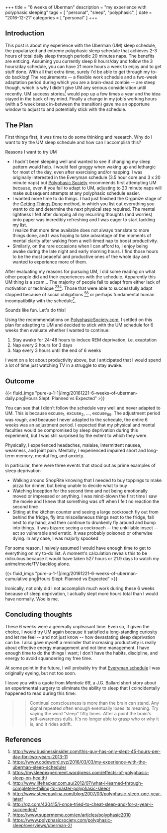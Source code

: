 +++
title = "6 weeks of Uberman"
description = "my experience with polyphasic sleeping"
tags = [
    "personal",
    "sleep",
    "polyphasic",
]
date = "2016-12-21"
categories = [
    "personal"
]
+++

## Introduction
This post is about my experience with the Uberman (UM) sleep schedule, the popularized and extreme polyphasic sleep schedule that achieves 2-3 hours of total daily sleep through periodic 20 minutes naps. The benefits are enticing. Assuming you currently sleep 8 hours/day and follow the 3 hours/day schedule, you can have 21 more hours a week to enjoy and to get stuff done. With all that extra time, surely I'd be able to get through my to-do backlog! The requirements -- a flexible work schedule and a two-week adaptation period during which you are a brain-dead zombie -- are steep though, which is why I didn't give UM any serious consideration until recently. UM success stories[<sup>1</sup>][1] would pop up a few times a year and the idea stayed in the back of my mind. Finally a change in my job's working hours (with a 5 week break in-between the transition) gave me an opportune window to adjust to and potentially stick with the schedule.

## The Plan
First things first, it was time to do some thinking and research. Why do I want to try the UM sleep schedule and how can I accomplish this?

Reasons I want to try UM

* I hadn't been sleeping well and wanted to see if changing my sleep pattern would help. I would feel groggy when waking up and lethargic for most of the day, even after exercising and/or napping. I was originally interested in the Everyman schedule (3.5 hour core and 3 x 20 minute naps) but [Polyphasic Society](http://www.polyphasicsociety.com/polyphasic-sleep/overviews/everyman) recommends first attempting UM because, even if you fail to adapt to UM, adjusting to 20 minute naps will make subsequent attempts at any polyphasic schedule easier.
* I wanted more time to do things. I had just finished the Organize stage of the [Getting Things Done](https://en.wikipedia.org/wiki/Getting_Things_Done) method, in which you list out everything you want to do and determine the next physical step required. The mental lightness I felt after dumping all my recurring thoughts (and worries) onto paper was incredibly refreshing and I was eager to start tackling my list.  
I realize that more time available does not always translate to more things done, and I was hoping to take advantage of the moments of mental clarity after waking from a well-timed nap to boost productivity.
* Similarly, on the rare occasions when I can afford to, I enjoy being awake during the late night and early morning hours. I find those hours to be the most peaceful and productive ones of the whole day and wanted to experience more of them.

After evaluating my reasons for pursuing UM, I did some reading on what other people did and their experiences with the schedule. Apparently this UM thing is a scam... The majority of people fail to adapt from either lack of motivation or technique [<sup>2</sup>][2][<sup>3</sup>][3][<sup>4</sup>][4]. Those that were able to successfully adapt stopped because of social obligations [<sup>5</sup>][5][<sup>6</sup>][6] or perhaps fundamental human incompatibility with the schedule[<sup>7</sup>][7].

Sounds like fun. Let's do this!

Using the recommendations on [PolyphasicSociety.com](http://polyphasicsociety.com/polyphasic-sleep/overviews/), I settled on this plan for adapting to UM and decided to stick with the UM schedule for 6 weeks then evaluate whether I wanted to continue:

1. Stay awake for 24-48 hours to induce REM deprivation, i.e. exaptation
2. Nap every 2 hours for 3 days
3. Nap every 3 hours until the end of 6 weeks

I went on a lot about productivity above, but I anticipated that I would spend a lot of time just watching TV in a struggle to stay awake.

## Outcome
{{< fluid_imgs "pure-u-1-1|/img/20161221-6-weeks-of-uberman-daily.png|Hours Slept: Planned vs Expected" >}}

You can see that I didn't follow the schedule very well and never adapted to UM. This is because excuse<sub>1</sub>, excuse<sub>2</sub>, ..., excuse<sub>99</sub>. The adjustment period was *rough*, and because I never adapted to the schedule, the entire 6 weeks was an adjustment period. I expected that my physical and mental faculties would be compromised by sleep deprivation during this experiment, but I was still surprised by the extent to which they were.

Physically, I experienced headaches, malaise, intermittent nausea, weakness, and joint pain. Mentally, I experienced impaired short and long-term memory, mental fog, and anxiety.

In particular, there were three events that stood out as prime examples of sleep deprivation

* Walking around ShopRite knowing that I needed to buy toppings to make pizza for dinner, but being unable to decide what to buy
* Watching Inception for the second time and not being emotionally moved or impressed or anything. I was mind-blown the first time I saw the movie and I knew that something was off when I felt no reaction the second time
* Sitting at the kitchen counter and seeing a large cockroach fly out from behind the fridge, fly into miscellaneous things next to the fridge, fall next to my hand, and then continue to drunkenly fly around and bump into things. It was bizarre seeing a cockroach -- the unkillable insect -- act so vulnerable and erratic. It was probably poisoned or otherwise dying. In any case, I was majorly spooked

For some reason, I naively assumed I would have enough time to get to everything on my to-do list. A moment's calculation reveals this to be ridiculous because it would have taken 527 hours or 21.9 days to watch my anime/movie/TV backlog alone.

{{< fluid_imgs "pure-u-1-1|/img/20161221-6-weeks-of-uberman-cumulative.png|Hours Slept: Planned vs Expected" >}}

Ironically, not only did I not accomplish much work during these 6 weeks because of sleep deprivation, I actually slept more hours total than I would have normally. Woe is me.

## Concluding thoughts
These 6 weeks were a generally unpleasant time. Even so, if given the choice, I would try UM again because it satisfied a long-standing curiosity and let me feel -- and not just know -- how devastating sleep deprivation can be. I also gave myself a reminder that increasing productivity is really about effective energy management and not time management. I have enough time to do the things I want; I don't have the habits, discipline, and energy to avoid squandering my free time.

At some point in the future, I will probably try that [Everyman schedule](http://www.polyphasicsociety.com/polyphasic-sleep/overviews/everyman) I was originally eyeing, but not too soon.

I leave you with a quote from *Manhole 69*, a J.G. Ballard short story about an experimental surgery to eliminate the ability to sleep that I coincidentally happened to read during this time:

>> Continual consciousness is more than the brain can stand. Any signal repeated often enough eventually loses its meaning. Try saying the word "sleep" fifty times. After a point the brain's self-awareness dulls. It's no longer able to grasp who or why it is, and it rides adrift.

[1]: http://www.businessinsider.com/this-guy-has-only-slept-45-hours-per-day-for-two-years-2013-11
[2]: https://www.codeword.xyz/2016/03/03/my-experience-with-the-uberman-sleep-schedule/
[3]: https://mysleepexperiment.wordpress.com/effects-of-polyphasic-sleep-on-health/
[4]: http://www.lifehacker.com.au/2012/07/what-i-learned-through-completely-failing-to-master-polyphasic-sleep/
[5]: http://www.stevepavlina.com/blog/2007/03/polyphasic-sleep-one-year-later/
[6]: http://qz.com/430415/i-once-tried-to-cheat-sleep-and-for-a-year-i-succeeded/
[7]: https://www.supermemo.com/en/articles/polyphasic2010
[8]: https://www.polyphasicsociety.com/polyphasic-sleep/overviews/uberman-2/

## References
1. http://www.businessinsider.com/this-guy-has-only-slept-45-hours-per-day-for-two-years-2013-11
2. https://www.codeword.xyz/2016/03/03/my-experience-with-the-uberman-sleep-schedule/
3. https://mysleepexperiment.wordpress.com/effects-of-polyphasic-sleep-on-health/
4. http://www.lifehacker.com.au/2012/07/what-i-learned-through-completely-failing-to-master-polyphasic-sleep/
5. http://www.stevepavlina.com/blog/2007/03/polyphasic-sleep-one-year-later/
6. http://qz.com/430415/i-once-tried-to-cheat-sleep-and-for-a-year-i-succeeded/
7. https://www.supermemo.com/en/articles/polyphasic2010
8. https://www.polyphasicsociety.com/polyphasic-sleep/overviews/uberman-2/